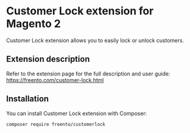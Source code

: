 # Customer Lock extension for Magento 2
Customer Lock extension allows you to easily lock or unlock customers.

## Extension description
Refer to the extension page for the full description and user guide:
https://freento.com/customer-lock.html

## Installation
You can install Customer Lock extension with Composer:
```
composer require freento/customerlock
```
